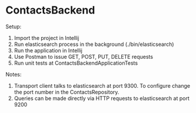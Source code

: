# ContactsBackend

Setup: <br />
   1) Import the project in Intellij <br />
   2) Run elasticsearch process in the background (./bin/elasticsearch)<br />
   3) Run the application in Intellij<br />
   4) Use Postman to issue GET, POST, PUT, DELETE requests<br />
   5) Run unit tests at ContactsBackendApplicationTests<br />

Notes: <br />
   1) Transport client talks to elasticsearch at port 9300. To configure change the port number in the ContactsRepository.<br />
   2) Queries can be made directly via HTTP requests to elasticsearch at port 9200<br />
